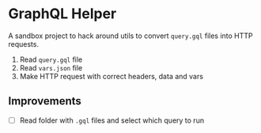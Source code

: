 # GraphQL Helper

A sandbox project to hack around utils to convert `query.gql` files into HTTP requests.

1. Read `query.gql` file
2. Read `vars.json` file
3. Make HTTP request with correct headers, data and vars

## Improvements

- [ ] Read folder with `.gql` files and select which query to run

